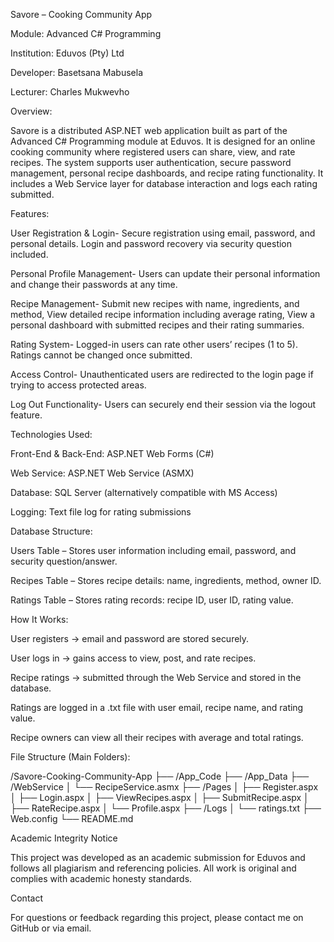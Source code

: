 Savore – Cooking Community App 

Module: Advanced C# Programming

Institution: Eduvos (Pty) Ltd

Developer: Basetsana Mabusela

Lecturer: Charles Mukwevho 

Overview:

Savore is a distributed ASP.NET web application built as part of the Advanced C# Programming module at Eduvos. It is designed for an online cooking community where registered users can share, view, and rate recipes.
The system supports user authentication, secure password management, personal recipe dashboards, and recipe rating functionality. It includes a Web Service layer for database interaction and logs each rating submitted.

Features:

User Registration & Login-
Secure registration using email, password, and personal details. Login and password recovery via security question included.

Personal Profile Management-
Users can update their personal information and change their passwords at any time.

Recipe Management-
Submit new recipes with name, ingredients, and method, 
View detailed recipe information including average rating, 
View a personal dashboard with submitted recipes and their rating summaries.

Rating System-
Logged-in users can rate other users’ recipes (1 to 5).
Ratings cannot be changed once submitted.

Access Control-
Unauthenticated users are redirected to the login page if trying to access protected areas.

Log Out Functionality-
Users can securely end their session via the logout feature.

Technologies Used:

Front-End & Back-End: ASP.NET Web Forms (C#)

Web Service: ASP.NET Web Service (ASMX)

Database: SQL Server (alternatively compatible with MS Access)

Logging: Text file log for rating submissions

Database Structure:


Users Table – Stores user information including email, password, and security question/answer.

Recipes Table – Stores recipe details: name, ingredients, method, owner ID.

Ratings Table – Stores rating records: recipe ID, user ID, rating value.

How It Works:


User registers → email and password are stored securely.

User logs in → gains access to view, post, and rate recipes.

Recipe ratings → submitted through the Web Service and stored in the database.

Ratings are logged in a .txt file with user email, recipe name, and rating value.

Recipe owners can view all their recipes with average and total ratings.

File Structure (Main Folders):


/Savore-Cooking-Community-App
├── /App_Code
├── /App_Data
├── /WebService
│   └── RecipeService.asmx
├── /Pages
│   ├── Register.aspx
│   ├── Login.aspx
│   ├── ViewRecipes.aspx
│   ├── SubmitRecipe.aspx
│   ├── RateRecipe.aspx
│   └── Profile.aspx
├── /Logs
│   └── ratings.txt
├── Web.config
└── README.md

Academic Integrity Notice


This project was developed as an academic submission for Eduvos and follows all plagiarism and referencing policies. All work is original and complies with academic honesty standards.

Contact


For questions or feedback regarding this project, please contact me on GitHub or via email.


